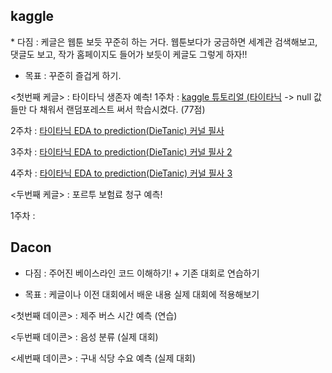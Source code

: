 

<h2>kaggle</h2>
* 다짐 : 케글은 웹툰 보듯 꾸준히 하는 거다. 웹툰보다가 궁금하면 세계관 검색해보고, 댓글도 보고, 작가 홈페이지도 들어가 보듯이 케글도 그렇게 하자!! 

* 목표 : 꾸준히 즐겁게 하기.

<첫번째 케글> : 타이타닉 생존자 예측!
1주차 : [kaggle 튜토리얼 (타이타닉](Titanic_Competition_Kaggle.ipynb)
-> null 값들만 다 채워서 랜덤포레스트 써서 학습시켰다. (77점) 

2주차 : [타이타닉 EDA to prediction(DieTanic) 커널 필사](../master/eda-to-prediction-dietanic-jonghyuk%20_4d.ipynb)

3주차 : [타이타닉 EDA to prediction(DieTanic) 커널 필사 2](eda-to-prediction-dietanic-jonghyuk%20_5d.ipynb)

4주차 : [타이타닉 EDA to prediction(DieTanic) 커널 필사 3](eda-to-prediction-dietanic-jonghyuk%20_6d.ipynb)

<두번째 케글> : 포르투 보험료 청구 예측!

1주차 : 


<h2>Dacon</h2>

* 다짐 : 주어진 베이스라인 코드 이해하기! + 기존 대회로 연습하기


* 목표 : 케글이나 이전 대회에서 배운 내용 실제 대회에 적용해보기

<첫번째 데이콘> : 제주 버스 시간 예측 (연습)

<두번째 데이콘> : 음성 분류 (실제 대회)

<세번째 데이콘> : 구내 식당 수요 예측 (실제 대회)
